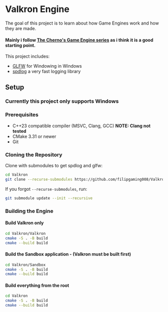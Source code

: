 # Valkron Engine

The goal of this project is to learn about how Game Engines work and how they are made.

#### Mainly i follow [The Cherno's Game Engine series](https://www.youtube.com/playlist?list=PLlrATfBNZ98dC-V-N3m0Go4deliWHPFwT) as i think it is a good starting point.

This project includes:
- [GLFW](https://github.com/glfw/glfw) for Windowing in Windows
- [spdlog](https://github.com/gabime/spdlog) a very fast logging library

## Setup

### Currently this project only supports Windows

### Prerequisites

- C++23 compatible compiler (MSVC, Clang, GCC) **NOTE: Clang not tested**
- CMake 3.31 or newer
- Git

### Cloning the Repository

Clone with submodules to get spdlog and glfw:

```sh
cd Valkron
git clone --recurse-submodules https://github.com/filipgaming008/Valkron.git
```

If you forgot `--recurse-submodules`, run:

```sh
git submodule update --init --recursive
```

### Building the Engine

#### Build Valkron only
```sh
cd Valkron/Valkron
cmake -S . -B build
cmake --build build
```

#### Build the Sandbox application - (Valkron must be built first)
```sh
cd Valkron/Sandbox
cmake -S . -B build
cmake --build build
```

#### Build everything from the root
```sh
cd Valkron
cmake -S . -B build
cmake --build build
```